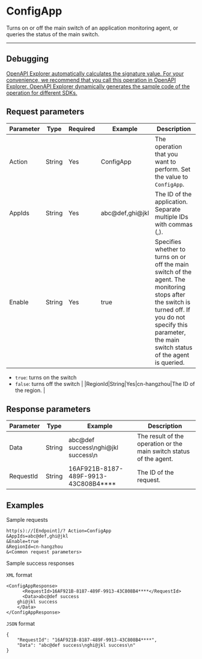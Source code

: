 # ConfigApp

Turns on or off the main switch of an application monitoring agent, or queries the status of the main switch.

****

## Debugging

[OpenAPI Explorer automatically calculates the signature value. For your convenience, we recommend that you call this operation in OpenAPI Explorer. OpenAPI Explorer dynamically generates the sample code of the operation for different SDKs.](https://api.aliyun.com/#product=ARMS&api=ConfigApp&type=RPC&version=2019-08-08)

## Request parameters

|Parameter|Type|Required|Example|Description|
|---------|----|--------|-------|-----------|
|Action|String|Yes|ConfigApp|The operation that you want to perform. Set the value to `ConfigApp`. |
|AppIds|String|Yes|abc@def,ghi@jkl|The ID of the application. Separate multiple IDs with commas \(,\). |
|Enable|String|Yes|true|Specifies whether to turns on or off the main switch of the agent. The monitoring stops after the switch is turned off. If you do not specify this parameter, the main switch status of the agent is queried.

 -   `true`: turns on the switch
-   `false`: turns off the switch |
|RegionId|String|Yes|cn-hangzhou|The ID of the region. |

## Response parameters

|Parameter|Type|Example|Description|
|---------|----|-------|-----------|
|Data|String|abc@def success\\nghi@jkl success\\n|The result of the operation or the main switch status of the agent. |
|RequestId|String|16AF921B-8187-489F-9913-43C808B4\*\*\*\*|The ID of the request. |

## Examples

Sample requests

```
http(s)://[Endpoint]/? Action=ConfigApp
&AppIds=abc@def,ghi@jkl
&Enable=true
&RegionId=cn-hangzhou
&<Common request parameters>
```

Sample success responses

`XML` format

```
<ConfigAppResponse>
	  <RequestId>16AF921B-8187-489F-9913-43C808B4****</RequestId>
	  <Data>abc@def success
	ghi@jkl success
	</Data>
</ConfigAppResponse>
```

`JSON` format

```
{
    "RequestId": "16AF921B-8187-489F-9913-43C808B4****",
    "Data": "abc@def success\nghi@jkl success\n"
}
```

